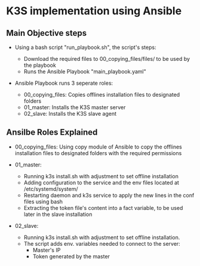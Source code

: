 # K3S implementation using Ansible

## Main Objective steps
- Using a bash script "run_playbook.sh", the script's steps:
    - Download the required files to 00_copying_files/files/ to be used by the playbook
    - Runs the Ansible Playbook "main_playbook.yaml" 

- Ansible Playbook runs 3 seperate roles:
    - 00_copying_files: Copies offlines installation files to designated folders
    - 01_master: Installs the K3S master server
    - 02_slave: Installs the K3S slave agent

## Ansilbe Roles Explained
- 00_copying_files: 
    Using copy module of Ansible to copy the offlines installation files to designated folders with the required permissions
    
- 01_master:
    * Running k3s install.sh with adjustment to set offline installation
    * Adding configuration to the service and the env files located at /etc/systemd/system/
    * Restarting daemon and k3s service to apply the new lines in the conf files using bash
    * Extracting the token file's content into a fact variable, to be used later in the slave installation
    
- 02_slave:
    * Running k3s install.sh with adjustment to set offline installation. 
    * The script adds env. variables needed to connect to the server: 
        - Master's IP
        - Token generated by the master 
